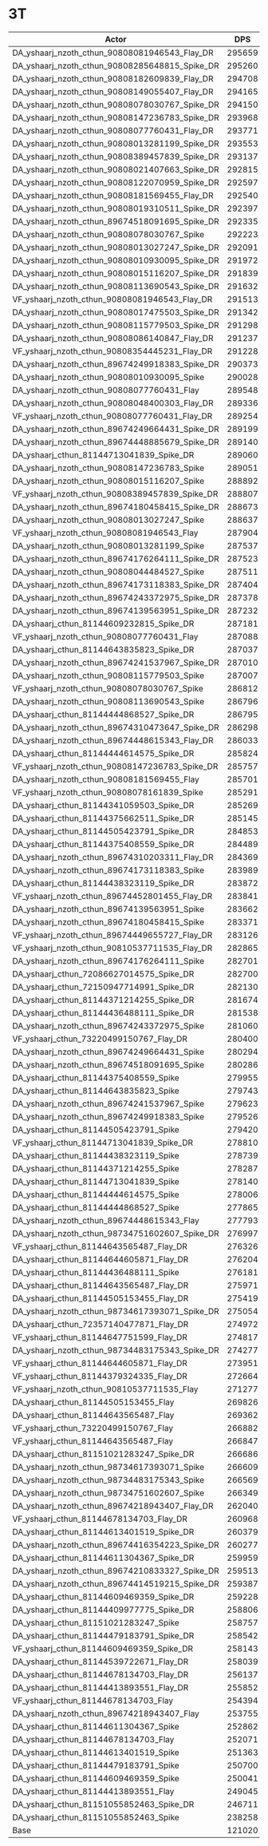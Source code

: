 # 3T
| Actor | DPS | Increase |
|---|:---:|:---:|
|DA_yshaarj_nzoth_cthun_90808081946543_Flay_DR|295659|144.31%|
|DA_yshaarj_nzoth_cthun_90808285648815_Spike_DR|295260|143.98%|
|DA_yshaarj_nzoth_cthun_90808182609839_Flay_DR|294708|143.52%|
|DA_yshaarj_nzoth_cthun_90808149055407_Flay_DR|294165|143.07%|
|DA_yshaarj_nzoth_cthun_90808078030767_Spike_DR|294150|143.06%|
|DA_yshaarj_nzoth_cthun_90808147236783_Spike_DR|293968|142.91%|
|DA_yshaarj_nzoth_cthun_90808077760431_Flay_DR|293771|142.75%|
|DA_yshaarj_nzoth_cthun_90808013281199_Spike_DR|293553|142.57%|
|DA_yshaarj_nzoth_cthun_90808389457839_Spike_DR|293137|142.22%|
|DA_yshaarj_nzoth_cthun_90808021407663_Spike_DR|292815|141.96%|
|DA_yshaarj_nzoth_cthun_90808122070959_Spike_DR|292597|141.78%|
|DA_yshaarj_nzoth_cthun_90808181569455_Flay_DR|292540|141.73%|
|DA_yshaarj_nzoth_cthun_90808019310511_Spike_DR|292397|141.61%|
|DA_yshaarj_nzoth_cthun_89674518091695_Spike_DR|292335|141.56%|
|DA_yshaarj_nzoth_cthun_90808078030767_Spike|292223|141.47%|
|DA_yshaarj_nzoth_cthun_90808013027247_Spike_DR|292091|141.36%|
|DA_yshaarj_nzoth_cthun_90808010930095_Spike_DR|291972|141.26%|
|DA_yshaarj_nzoth_cthun_90808015116207_Spike_DR|291839|141.15%|
|DA_yshaarj_nzoth_cthun_90808113690543_Spike_DR|291632|140.98%|
|VF_yshaarj_nzoth_cthun_90808081946543_Flay_DR|291513|140.88%|
|DA_yshaarj_nzoth_cthun_90808017475503_Spike_DR|291342|140.74%|
|DA_yshaarj_nzoth_cthun_90808115779503_Spike_DR|291298|140.70%|
|DA_yshaarj_nzoth_cthun_90808086140847_Flay_DR|291237|140.65%|
|VF_yshaarj_nzoth_cthun_90808354445231_Flay_DR|291228|140.64%|
|DA_yshaarj_nzoth_cthun_89674249918383_Spike_DR|290373|139.94%|
|DA_yshaarj_nzoth_cthun_90808010930095_Spike|290028|139.65%|
|DA_yshaarj_nzoth_cthun_90808077760431_Flay|289548|139.26%|
|DA_yshaarj_nzoth_cthun_90808048400303_Flay_DR|289336|139.08%|
|VF_yshaarj_nzoth_cthun_90808077760431_Flay_DR|289254|139.01%|
|DA_yshaarj_nzoth_cthun_89674249664431_Spike_DR|289199|138.97%|
|DA_yshaarj_nzoth_cthun_89674448885679_Spike_DR|289140|138.92%|
|DA_yshaarj_cthun_81144713041839_Spike_DR|289060|138.85%|
|DA_yshaarj_nzoth_cthun_90808147236783_Spike|289051|138.85%|
|DA_yshaarj_nzoth_cthun_90808015116207_Spike|288892|138.71%|
|VF_yshaarj_nzoth_cthun_90808389457839_Spike_DR|288807|138.64%|
|DA_yshaarj_nzoth_cthun_89674180458415_Spike_DR|288673|138.53%|
|DA_yshaarj_nzoth_cthun_90808013027247_Spike|288637|138.50%|
|VF_yshaarj_nzoth_cthun_90808081946543_Flay|287904|137.90%|
|DA_yshaarj_nzoth_cthun_90808013281199_Spike|287537|137.59%|
|DA_yshaarj_nzoth_cthun_89674176264111_Spike_DR|287523|137.58%|
|DA_yshaarj_nzoth_cthun_90808044484527_Spike|287511|137.57%|
|DA_yshaarj_nzoth_cthun_89674173118383_Spike_DR|287404|137.48%|
|DA_yshaarj_nzoth_cthun_89674243372975_Spike_DR|287378|137.46%|
|DA_yshaarj_nzoth_cthun_89674139563951_Spike_DR|287232|137.34%|
|DA_yshaarj_cthun_81144609232815_Spike_DR|287181|137.30%|
|VF_yshaarj_nzoth_cthun_90808077760431_Flay|287088|137.22%|
|DA_yshaarj_cthun_81144643835823_Spike_DR|287037|137.18%|
|DA_yshaarj_nzoth_cthun_89674241537967_Spike_DR|287010|137.16%|
|DA_yshaarj_nzoth_cthun_90808115779503_Spike|287007|137.16%|
|VF_yshaarj_nzoth_cthun_90808078030767_Spike|286812|137.00%|
|DA_yshaarj_nzoth_cthun_90808113690543_Spike|286796|136.98%|
|DA_yshaarj_cthun_81144444868527_Spike_DR|286795|136.98%|
|DA_yshaarj_nzoth_cthun_89674310473647_Spike_DR|286298|136.57%|
|DA_yshaarj_nzoth_cthun_89674448615343_Flay_DR|286033|136.35%|
|DA_yshaarj_cthun_81144444614575_Spike_DR|285824|136.18%|
|VF_yshaarj_nzoth_cthun_90808147236783_Spike_DR|285757|136.12%|
|DA_yshaarj_nzoth_cthun_90808181569455_Flay|285701|136.08%|
|VF_yshaarj_nzoth_cthun_90808078161839_Spike|285291|135.74%|
|DA_yshaarj_cthun_81144341059503_Spike_DR|285269|135.72%|
|DA_yshaarj_cthun_81144375662511_Spike_DR|285145|135.62%|
|DA_yshaarj_cthun_81144505423791_Spike_DR|284853|135.38%|
|DA_yshaarj_cthun_81144375408559_Spike_DR|284489|135.08%|
|DA_yshaarj_nzoth_cthun_89674310203311_Flay_DR|284369|134.98%|
|DA_yshaarj_nzoth_cthun_89674173118383_Spike|283989|134.66%|
|DA_yshaarj_cthun_81144438323119_Spike_DR|283872|134.57%|
|VF_yshaarj_nzoth_cthun_89674452801455_Flay_DR|283841|134.54%|
|DA_yshaarj_nzoth_cthun_89674139563951_Spike|283662|134.39%|
|DA_yshaarj_nzoth_cthun_89674180458415_Spike|283371|134.15%|
|VF_yshaarj_nzoth_cthun_89674449655727_Flay_DR|283126|133.95%|
|VF_yshaarj_nzoth_cthun_90810537711535_Flay_DR|282865|133.73%|
|DA_yshaarj_nzoth_cthun_89674176264111_Spike|282701|133.60%|
|DA_yshaarj_cthun_72086627014575_Spike_DR|282700|133.60%|
|DA_yshaarj_cthun_72150947714991_Spike_DR|282130|133.13%|
|DA_yshaarj_cthun_81144371214255_Spike_DR|281674|132.75%|
|DA_yshaarj_cthun_81144436488111_Spike_DR|281538|132.64%|
|DA_yshaarj_nzoth_cthun_89674243372975_Spike|281060|132.24%|
|VF_yshaarj_cthun_73220499150767_Flay_DR|280400|131.70%|
|DA_yshaarj_nzoth_cthun_89674249664431_Spike|280294|131.61%|
|DA_yshaarj_nzoth_cthun_89674518091695_Spike|280286|131.60%|
|DA_yshaarj_cthun_81144375408559_Spike|279955|131.33%|
|DA_yshaarj_cthun_81144643835823_Spike|279743|131.15%|
|DA_yshaarj_nzoth_cthun_89674241537967_Spike|279623|131.05%|
|DA_yshaarj_nzoth_cthun_89674249918383_Spike|279526|130.97%|
|DA_yshaarj_cthun_81144505423791_Spike|279420|130.89%|
|VF_yshaarj_cthun_81144713041839_Spike_DR|278810|130.38%|
|DA_yshaarj_cthun_81144438323119_Spike|278739|130.32%|
|DA_yshaarj_cthun_81144371214255_Spike|278287|129.95%|
|DA_yshaarj_cthun_81144713041839_Spike|278140|129.83%|
|DA_yshaarj_cthun_81144444614575_Spike|278006|129.72%|
|DA_yshaarj_cthun_81144444868527_Spike|277865|129.60%|
|DA_yshaarj_nzoth_cthun_89674448615343_Flay|277793|129.54%|
|DA_yshaarj_nzoth_cthun_98734751602607_Spike_DR|276997|128.88%|
|VF_yshaarj_cthun_81144643565487_Flay_DR|276326|128.33%|
|DA_yshaarj_cthun_81144644605871_Flay_DR|276204|128.23%|
|DA_yshaarj_cthun_81144436488111_Spike|276181|128.21%|
|DA_yshaarj_cthun_81144643565487_Flay_DR|275971|128.04%|
|DA_yshaarj_cthun_81144505153455_Flay_DR|275419|127.58%|
|DA_yshaarj_nzoth_cthun_98734617393071_Spike_DR|275054|127.28%|
|DA_yshaarj_cthun_72357140477871_Flay_DR|274972|127.21%|
|VF_yshaarj_cthun_81144647751599_Flay_DR|274817|127.08%|
|DA_yshaarj_nzoth_cthun_98734483175343_Spike_DR|274277|126.64%|
|VF_yshaarj_cthun_81144644605871_Flay_DR|273951|126.37%|
|VF_yshaarj_cthun_81144379324335_Flay_DR|272664|125.30%|
|VF_yshaarj_nzoth_cthun_90810537711535_Flay|271277|124.16%|
|DA_yshaarj_cthun_81144505153455_Flay|269826|122.96%|
|DA_yshaarj_cthun_81144643565487_Flay|269362|122.58%|
|VF_yshaarj_cthun_73220499150767_Flay|266882|120.53%|
|VF_yshaarj_cthun_81144643565487_Flay|266847|120.50%|
|DA_yshaarj_cthun_81151021283247_Spike_DR|266686|120.36%|
|DA_yshaarj_nzoth_cthun_98734617393071_Spike|266609|120.30%|
|DA_yshaarj_nzoth_cthun_98734483175343_Spike|266569|120.27%|
|DA_yshaarj_nzoth_cthun_98734751602607_Spike|266349|120.09%|
|DA_yshaarj_nzoth_cthun_89674218943407_Flay_DR|262040|116.53%|
|VF_yshaarj_cthun_81144678134703_Flay_DR|260968|115.64%|
|DA_yshaarj_cthun_81144613401519_Spike_DR|260379|115.15%|
|DA_yshaarj_nzoth_cthun_89674416354223_Spike_DR|260277|115.07%|
|DA_yshaarj_cthun_81144611304367_Spike_DR|259959|114.81%|
|DA_yshaarj_nzoth_cthun_89674210833327_Spike_DR|259513|114.44%|
|DA_yshaarj_nzoth_cthun_89674414519215_Spike_DR|259387|114.33%|
|DA_yshaarj_cthun_81144609469359_Spike_DR|259228|114.20%|
|DA_yshaarj_cthun_81144409977775_Spike_DR|258806|113.85%|
|DA_yshaarj_cthun_81151021283247_Spike|258757|113.81%|
|DA_yshaarj_cthun_81144479183791_Spike_DR|258542|113.64%|
|VF_yshaarj_cthun_81144609469359_Spike_DR|258143|113.31%|
|DA_yshaarj_cthun_81144539722671_Flay_DR|258039|113.22%|
|DA_yshaarj_cthun_81144678134703_Flay_DR|256137|111.65%|
|DA_yshaarj_cthun_81144413893551_Flay_DR|255852|111.41%|
|VF_yshaarj_cthun_81144678134703_Flay|254394|110.21%|
|DA_yshaarj_nzoth_cthun_89674218943407_Flay|253755|109.68%|
|DA_yshaarj_cthun_81144611304367_Spike|252862|108.94%|
|DA_yshaarj_cthun_81144678134703_Flay|252071|108.29%|
|DA_yshaarj_cthun_81144613401519_Spike|251363|107.70%|
|DA_yshaarj_cthun_81144479183791_Spike|250700|107.16%|
|DA_yshaarj_cthun_81144609469359_Spike|250041|106.61%|
|DA_yshaarj_cthun_81144413893551_Flay|249045|105.79%|
|DA_yshaarj_cthun_81151055852463_Spike_DR|246711|103.86%|
|DA_yshaarj_cthun_81151055852463_Spike|238258|96.87%|
|Base|121020|0.00%|
